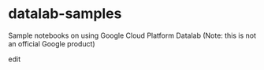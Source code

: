 # datalab-samples 
Sample notebooks on using Google Cloud Platform Datalab (Note: this is not an official Google product)

edit
